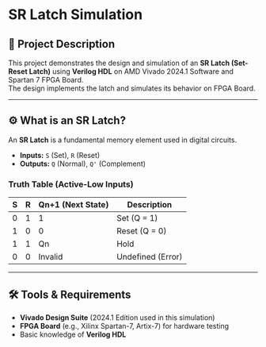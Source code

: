 # SR Latch Simulation  

## 📌 Project Description  
This project demonstrates the design and simulation of an **SR Latch (Set-Reset Latch)** using **Verilog HDL** on AMD Vivado 2024.1 Software and Spartan 7 FPGA Board.  
The design implements the latch and simulates its behavior on FPGA Board. 

---

## ⚙️ What is an SR Latch?  
An **SR Latch** is a fundamental memory element used in digital circuits.  
- **Inputs:** `S` (Set), `R` (Reset)  
- **Outputs:** `Q` (Normal), `Q'` (Complement)  

### Truth Table (Active-Low Inputs)

| S | R | Qn+1 (Next State) | Description        |
|---|---|-------------------|--------------------|
| 0 | 1 | 1                 | Set (Q = 1)        |
| 1 | 0 | 0                 | Reset (Q = 0)      |
| 1 | 1 | Qn                | Hold               |
| 0 | 0 | Invalid           | Undefined (Error)  |

---

## 🛠 Tools & Requirements  
- **Vivado Design Suite** (2024.1 Edition used in this simulation)  
- **FPGA Board** (e.g., Xilinx Spartan-7, Artix-7) for hardware testing  
- Basic knowledge of **Verilog HDL**  

